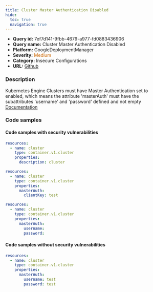 ```yaml
---
title: Cluster Master Authentication Disabled
hide:
  toc: true
  navigation: true
---
```


<style>
  .highlight .hll {
    background-color: #ff171742;
  }
  .md-content {
    max-width: 1100px;
    margin: 0 auto;
  }
</style>

-   **Query id:** 7ef7d141-9fbb-4679-a977-fd0883436906
-   **Query name:** Cluster Master Authentication Disabled
-   **Platform:** GoogleDeploymentManager
-   **Severity:** <span style="color:#C60">Medium</span>
-   **Category:** Insecure Configurations
-   **URL:** [Github](https://github.com/Checkmarx/kics/tree/master/assets/queries/googleDeploymentManager/gcp/cluster_master_authentication_disabled)

### Description
Kubernetes Engine Clusters must have Master Authentication set to enabled, which means the attribute 'masterAuth' must have the subattributes 'username' and 'password' defined and not empty<br>
[Documentation](https://cloud.google.com/kubernetes-engine/docs/reference/rest/v1/projects.locations.clusters)

### Code samples
#### Code samples with security vulnerabilities
```yaml title="Positive test num. 1 - yaml file" hl_lines="4"
resources:
  - name: cluster
    type: container.v1.cluster
    properties:
      description: cluster

```
```yaml title="Positive test num. 2 - yaml file" hl_lines="5"
resources:
  - name: cluster
    type: container.v1.cluster
    properties:
      masterAuth:
        clientKey: test

```
```yaml title="Positive test num. 3 - yaml file" hl_lines="5"
resources:
  - name: cluster
    type: container.v1.cluster
    properties:
      masterAuth:
        username:
        password:

```


#### Code samples without security vulnerabilities
```yaml title="Negative test num. 1 - yaml file"
resources:
  - name: cluster
    type: container.v1.cluster
    properties:
      masterAuth:
        username: test
        password: test

```
